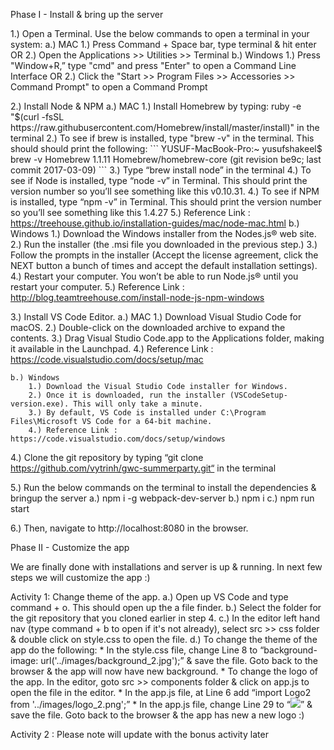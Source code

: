 Phase I - Install & bring up the server
 
1.) Open a Terminal. Use the below commands to open a terminal in your system:
    a.) MAC
        1.) Press Command + Space bar, type terminal & hit enter
        OR
        2.) Open the Applications >> Utilities >> Terminal
    b.) Windows
        1.) Press "Window+R,” type "cmd" and press "Enter" to open a Command Line Interface
        OR
        2.) Click the "Start >> Program Files >> Accessories >> Command Prompt" to open a Command Prompt
 
2.) Install Node & NPM
    a.) MAC
        1.) Install Homebrew by typing:  ruby -e "$(curl -fsSL https://raw.githubusercontent.com/Homebrew/install/master/install)" in the terminal
        2.) To see if brew is installed, type "brew -v" in the terminal. This should should print the following:
        ```
        YUSUF-MacBook-Pro:~ yusufshakeel$ brew -v
        Homebrew 1.1.11
        Homebrew/homebrew-core (git revision be9c; last commit 2017-03-09)
        ```
        3.) Type “brew install node” in the terminal
        4.) To see if Node is installed, type “node -v” in Terminal. This should print the version number so you’ll see something like this v0.10.31.
        4.) To see if NPM is installed, type “npm -v” in Terminal. This should print the version number so you’ll see something like this 1.4.27
        5.) Reference Link : https://treehouse.github.io/installation-guides/mac/node-mac.html
    b.) Windows
        1.) Download the Windows installer from the Nodes.js® web site.
        2.) Run the installer (the .msi file you downloaded in the previous step.)
        3.) Follow the prompts in the installer (Accept the license agreement, click the NEXT button a bunch of times and accept the default installation settings).
        4.) Restart your computer. You won’t be able to run Node.js® until you restart your computer.
        5.) Reference Link : http://blog.teamtreehouse.com/install-node-js-npm-windows

3.) Install VS Code Editor.
    a.) MAC
        1.) Download Visual Studio Code for macOS.
        2.) Double-click on the downloaded archive to expand the contents.
        3.) Drag Visual Studio Code.app to the Applications folder, making it available in the Launchpad.
        4.) Reference Link : https://code.visualstudio.com/docs/setup/mac

    b.) Windows
        1.) Download the Visual Studio Code installer for Windows.
        2.) Once it is downloaded, run the installer (VSCodeSetup-version.exe). This will only take a minute.
        3.) By default, VS Code is installed under C:\Program Files\Microsoft VS Code for a 64-bit machine.
        4.) Reference Link : https://code.visualstudio.com/docs/setup/windows
 
4.) Clone the git repository by typing “git clone https://github.com/vytrinh/gwc-summerparty.git“ in the terminal
 
5.) Run the below commands on the terminal to install the dependencies & bringup the server
    a.) npm i -g webpack-dev-server
    b.) npm i
    c.) npm run start
 
6.) Then, navigate to http://localhost:8080 in the browser.
 
Phase II - Customize the app
 
We are finally done with installations and server is up & running. In next few steps we will customize the app :)
 
Activity 1: Change theme of the app.
    a.) Open up VS Code and type command + o. This should open up the a file finder.
    b.) Select the folder for the git repository that you cloned earlier in step 4.
    c.) In the editor left hand nav (type command + b to open if it's not already), select src >> css folder & double click on style.css to open the file.
    d.) To change the theme of the app do the following:
        * In the style.css file, change Line 8  to “background-image: url('../images/background_2.jpg');” & save the file. Goto back to the browser & the app will now have new background.
        * To change the logo of the app. In the editor, goto src >> components folder & click on app.js to open the file in the editor.
        * In the app.js file, at Line 6 add “import Logo2 from '../images/logo_2.png';”
        * In the app.js file, change Line 29 to “<img src={Logo2} />” & save the file. Goto back to the browser & the app has new a new logo :)
 
Activity 2 : Please note will update with the bonus activity later
  